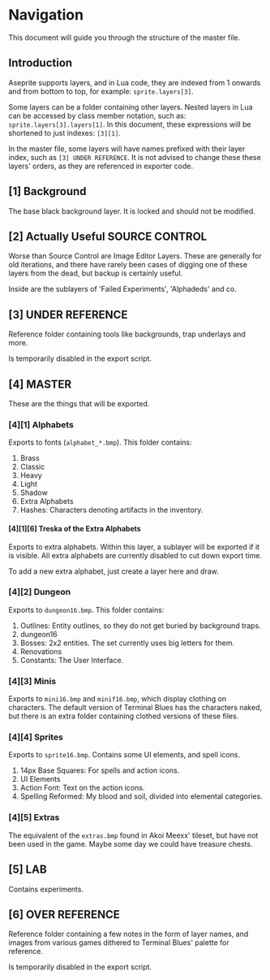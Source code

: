 # Navigation

This document will guide you through the structure of the master file.

## Introduction

Aseprite supports layers, and in Lua code, they are indexed from 1 onwards and
from bottom to top, for example: `sprite.layers[3]`.

Some layers can be a folder containing other layers. Nested layers in Lua can be
accessed by class member notation, such as: `sprite.layers[3].layers[1]`.
In this document, these expressions will be shortened to just indexes: `[3][1]`.

In the master file, some layers will have names prefixed with their layer index,
such as `[3] UNDER REFERENCE`. It is not advised to change these these layers'
orders, as they are referenced in exporter code.

## [1] Background

The base black background layer. It is locked and should not be modified.

## [2] Actually Useful SOURCE CONTROL

Worse than Source Control are Image Editor Layers. These are generally for old
iterations, and there have rarely been cases of digging one of these layers from
the dead, but backup is certainly useful.

Inside are the sublayers of 'Failed Experiments', 'Alphadeds' and co.

## [3] UNDER REFERENCE

Reference folder containing tools like backgrounds, trap underlays and more.

Is temporarily disabled in the export script.

## [4] MASTER

These are the things that will be exported.

### [4][1] Alphabets

Exports to fonts (`alphabet_*.bmp`). This folder contains:

1. Brass
2. Classic
3. Heavy
4. Light
5. Shadow
6. Extra Alphabets
7. Hashes: Characters denoting artifacts in the inventory.

#### [4][1][6] Treska of the Extra Alphabets

Exports to extra alphabets. Within this layer, a sublayer will be exported if it
is visible. All extra alphabets are currently disabled to cut down export time.

To add a new extra alphabet, just create a layer here and draw.

### [4][2] Dungeon

Exports to `dungeon16.bmp`. This folder contains:

1. Outlines: Entity outlines, so they do not get buried by background traps.
2. dungeon16
3. Bosses: 2x2 entities. The set currently uses big letters for them.
4. Renovations
5. Constants: The User Interface.

### [4][3] Minis

Exports to `mini16.bmp` and `minif16.bmp`, which display clothing on characters.
The default version of Terminal Blues has the characters naked, but there is an
extra folder containing clothed versions of these files.

### [4][4] Sprites

Exports to `sprite16.bmp`. Contains some UI elements, and spell icons.

1. 14px Base Squares: For spells and action icons.
2. UI Elements
3. Action Font: Text on the action icons.
4. Spelling Reformed: My blood and soil, divided into elemental categories.

### [4][5] Extras

The equivalent of the `extras.bmp` found in Akoi Meexx' tileset, but have not
been used in the game. Maybe some day we could have treasure chests.

## [5] LAB

Contains experiments.

##  [6] OVER REFERENCE

Reference folder containing a few notes in the form of layer names, and images
from various games dithered to Terminal Blues' palette for reference.

Is temporarily disabled in the export script.
